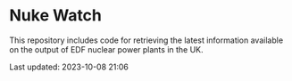 # Nuke Watch

This repository includes code for retrieving the latest information available on the output of EDF nuclear power plants in the UK.

Last updated: 2023-10-08 21:06